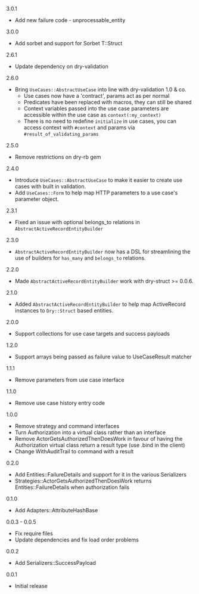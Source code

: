 3.0.1

  * Add new failure code - unprocessable_entity

3.0.0

  * Add sorbet and support for Sorbet T::Struct

2.6.1

  * Update dependency on dry-validation

2.6.0

  * Bring `UseCases::AbstractUseCase` into line with dry-validation 1.0 & co.
    * Use cases now have a 'contract', params act as per normal
    * Predicates have been replaced with macros, they can still be shared
    * Context variables passed into the use case parameters are accessible within the use case as `context(:my_context)`
    * There is no need to redefine `initialize` in use cases, you can access context with `#context` and params via `#result_of_validating_params`

2.5.0

  * Remove restrictions on dry-rb gem

2.4.0

  * Introduce `UseCases::AbstractUseCase` to make it easier to create use cases with built in
    validation.
  * Add `UseCases::Form` to help map HTTP parameters to a use case's parameter object.

2.3.1

  * Fixed an issue with optional belongs_to relations in `AbstractActiveRecordEntityBuilder`

2.3.0

  * `AbstractActiveRecordEntityBuilder` now has a DSL for streamlining the use of builders for `has_many` and `belongs_to` relations.

2.2.0

  * Made `AbstractActiveRecordEntityBuilder` work with dry-struct >= 0.0.6.

2.1.0

  * Added `AbstractActiveRecordEntityBuilder` to help map ActiveRecord instances to `Dry::Struct` based entities.

2.0.0

  * Support collections for use case targets and success payloads

1.2.0

  * Support arrays being passed as failure value to UseCaseResult matcher

1.1.1

  * Remove parameters from use case interface

1.1.0

  * Remove use case history entry code

1.0.0

  * Remove strategy and command interfaces
  * Turn Authorization into a virtual class rather than an interface
  * Remove ActorGetsAuthorizedThenDoesWork in favour of having the Authorization virtual class
    return a result type (use .bind in the client)
  * Change WithAuditTrail to command with a result

0.2.0

  * Add Entities::FailureDetails and support for it in the various Serializers
  * Strategies::ActorGetsAuthorizedThenDoesWork returns Entities::FailureDetails when authorization
    fails

0.1.0

  * Add Adapters::AttributeHashBase

0.0.3 - 0.0.5

  * Fix require files
  * Update dependencies and fix load order problems

0.0.2

  * Add Serializers::SuccessPayload

0.0.1

  * Initial release
